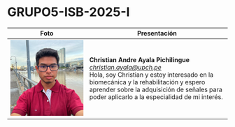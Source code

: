 # GRUPO5-ISB-2025-I
| Foto | Presentación | 
|----------|----------|
| ![Christian Andre Ayala Pichilingue](fotos/ayala.jpeg)     | **Christian Andre Ayala Pichilingue** <br>*christian.ayala@upch.pe* <br>Hola, soy Christian y estoy interesado en la biomecánica y la rehabilitación y espero aprender sobre la adquisición de señales para poder aplicarlo a la especialidad de mi interés.   |
